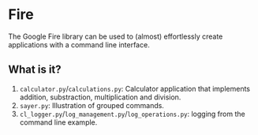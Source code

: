 # Fire

The Google Fire library can be used to (almost) effortlessly create
applications with a command line interface.

## What is it?

1. `calculator.py`/`calculations.py`: Calculator application that
   implements addition, substraction,  multiplication and division.
1. `sayer.py`: Illustration of grouped commands.
1. `cl_logger.py`/`log_management.py`/`log_operations.py`: logging
   from the command line example.
